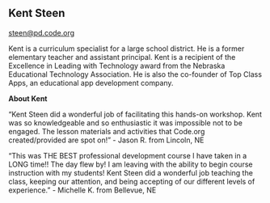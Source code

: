 ## Kent Steen

[steen@pd.code.org](mailto:steen@pd.code.org)

Kent is a curriculum specialist for a large school district. He is a former elementary teacher and assistant principal. Kent is a recipient of the Excellence in Leading with Technology award from the Nebraska Educational Technology Association. He is also the co-founder of Top Class Apps, an educational app development company.

**About Kent**

“Kent Steen did a wonderful job of facilitating this hands-on workshop. Kent was so knowledgeable and so enthusiastic it was impossible not to be engaged. The lesson materials and activities that Code.org created/provided are spot on!” - Jason R. from Lincoln, NE

“This was THE BEST professional development course I have taken in a LONG time!! The day flew by! I am leaving with the ability to begin course instruction with my students! Kent Steen did a wonderful job teaching the class, keeping our attention, and being accepting of our different levels of experience.” - Michelle K. from Bellevue, NE

